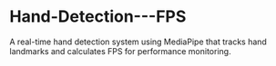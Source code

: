 # Hand-Detection---FPS
A real-time hand detection system using MediaPipe that tracks hand landmarks and calculates FPS for performance monitoring.

